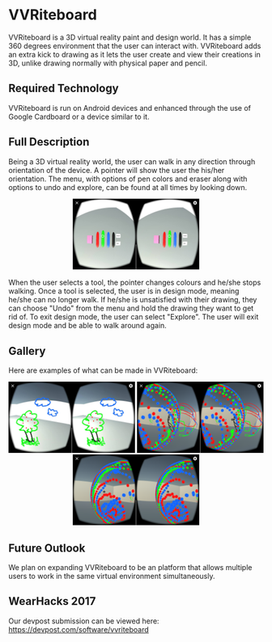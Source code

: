 # VVRiteboard
VVRiteboard is a 3D virtual reality paint and design world. It has a simple 360 degrees environment that the user can interact with. VVRiteboard adds an extra kick to drawing as it lets the user create and view their creations in 3D, unlike drawing normally with physical paper and pencil.

## Required Technology
VVRiteboard is run on Android devices and enhanced through the use of Google Cardboard or a device similar to it.

## Full Description
Being a 3D virtual reality world, the user can walk in any direction through orientation of the device. A pointer will show the user the his/her orientation. The menu, with options of pen colors and eraser along with options to undo and explore, can be found at all times by looking down. 

<p align="center">
  <img src="img/v4.jpg" width="250"/>
</p>

When the user selects a tool, the pointer changes colours and he/she stops walking. Once a tool is selected, the user is in design mode, meaning he/she can no longer walk. If he/she is unsatisfied with their drawing, they can choose "Undo" from the menu and hold the drawing they want to get rid of. To exit design mode, the user can select "Explore". The user will exit design mode and be able to walk around again. 

## Gallery
Here are examples of what can be made in VVRiteboard:

<p align="center">
  <img src="img/v3.jpg" width="250"/>
  <img src="img/v1.png" width="250"/>
  <img src="img/v2.png" width="250"/>
</p>

## Future Outlook
We plan on expanding VVRiteboard to be an platform that allows multiple users to work in the same virtual environment simultaneously.

## WearHacks 2017
Our devpost submission can be viewed here: https://devpost.com/software/vvriteboard

